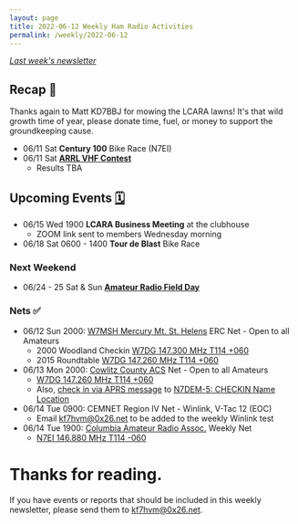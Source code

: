 ```yaml
---
layout: page
title: 2022-06-12 Weekly Ham Radio Activities
permalink: /weekly/2022-06-12
---
```


_[Last week's newsletter](/weekly/2022-06-05)_

## Recap 🔁

Thanks again to Matt KD7BBJ for mowing the LCARA lawns! It's that wild
growth time of year, please donate time, fuel, or money to support the
groundkeeping cause.

* 06/11 Sat **Century 100** Bike Race (N7EI)
* 06/11 Sat [**ARRL VHF Contest**](http://www.arrl.org/june-vhf)
  * Results TBA

## Upcoming Events [🗓](/calendar)

* 06/15 Wed 1900 **LCARA Business Meeting** at the clubhouse
  * ZOOM link sent to members Wednesday morning  
* 06/18 Sat 0600 - 1400 **Tour de Blast** Bike Race

### Next Weekend

* 06/24 - 25 Sat & Sun [**Amateur Radio Field Day**](http://www.arrl.org/field-day)

### Nets ✅

- 06/12 Sun 2000: [W7MSH Mercury Mt. St. Helens](https://www.w7msh.org) ERC Net - Open to all Amateurs
  - 2000 Woodland Checkin [W7DG 147.300 MHz T114 +060](https://www.repeaterbook.com/repeaters/details.php?state_id=53&ID=412)
  - 2015 Roundtable [W7DG 147.260 MHz T114 +060](https://www.repeaterbook.com/repeaters/details.php?ID=408&state_id=53)
- 06/13 Mon 2000: [Cowlitz County ACS](http://cowlitzradio.org/) Net - Open to all Amateurs
  - [W7DG 147.260 MHz T114 +060](https://www.repeaterbook.com/repeaters/details.php?ID=408&state_id=53)
  - Also, [check in via APRS message](/info/aprsnet/) to [N7DEM-5: CHECKIN Name Location](https://aprs.fi/?c=message&call=N7DEM-5)
- 06/14 Tue 0900: CEMNET Region IV Net - Winlink, V-Tac 12 (EOC)
  - Email [kf7hvm@0x26.net](mailto:kf7hvm@0x26.net) to be added to the weekly
    Winlink test
- 06/14 Tue 1900: [Columbia Amateur Radio Assoc.](http://www.n7ei.org/) Weekly Net
  - [N7EI 146.880 MHz T114 -060](https://www.repeaterbook.com/repeaters/details.php?ID=142&state_id=41)

# Thanks for reading. 

If you have events or reports that should be included in this weekly
newsletter, please send them to [kf7hvm@0x26.net](mailto:kf7hvm@0x26.net).

